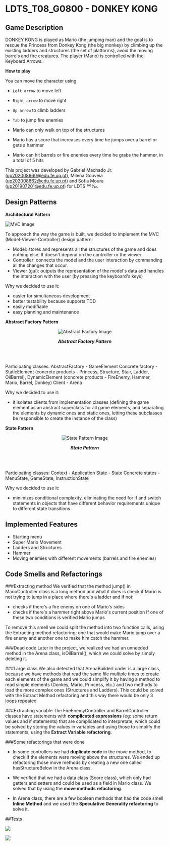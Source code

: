 # LDTS_T08_G0800 - DONKEY KONG

## Game Description
DONKEY KONG is played as Mario (the jumping man) and the goal is to rescue the Princess from Donkey Kong (the big monkey) by climbing up the existing ladders and structures (the set of platforms), avoid the moving barrels and fire creatures. The player (Mario) is controlled with the Keyboard Arrows.

**How to play**

You can move the character using
- `Left arrow` to move left
- `Right arrow` to move right
- `Up arrow` to climb ladders
- `Tab` to jump fire enemies


- Mario can only walk on top of the structures
- Mario has a score that increases every time he jumps over a barrel or gets a hammer
- Mario can hit barrels or fire enemies every time he grabs the hammer, in a total of 5 hits

This project was developed by Gabriel Machado Jr. (up202008860@edu.fe.up.pt), Milena Gouveia (up202008862@edu.fe.up.pt) and Sofia Moura (up201907201@edu.fe.up.pt) for LDTS 2021⁄22.

## Design Patterns
**Architectural Pattern**

<img src="/docs/images/mvc.png" alt="MVC Image"/>

To approach the way the game is built, we decided to implement the MVC (Model-Viewer-Controller) design pattern:

- Model: stores and represents all the structures of the game and does nothing else. It doesn't depend on the controller or the viewer
- Controller: connects the model and the user interaction by commanding all the changes that occur.
- Viewer (gui): outputs the representation of the model's data and handles the interaction with the user (by pressing the keyboard's keys)

Why we decided to use it:
- easier for simultaneous development
- better testability because supports TDD
- easily modifiable
- easy planning and maintenance


**Abstract Factory Pattern**

<p align="center" justify="center">
  <img src="/docs/images/screenshots/UML/abstractfactory.png" alt="Abstract Factory Image"/>
</p>
<p align="center">
  <b><i>Abstract Factory Pattern </i></b>
</p>

<br>
<br />

Participating classes: AbstractFactory - GameElement
                       Concrete factory - StaticElement (concrete products - Princess, Structure, Stair, Ladder, OilBarrel), DynamicElement (concrete products - FireEnemy, Hammer, Mario, Barrel, Donkey)
                       Client - Arena
                        

Why we decided to use it:
- it isolates clients from implementation classes (defining the game element as an abstract superclass for all game elements, and separating the elements by dynamic ones and static ones, letting these subclasses be responsible to create the instance of the class)

**State Pattern**

<p align="center" justify="center">
  <img src="/docs/images/screenshots/UML/state.png" alt="State Pattern Image"/>
</p>
<p align="center">
  <b><i>State Pattern </i></b>
</p>

<br>
<br />

Participating classes: Context - Application
                       State - State
                       Concrete states - MenuState, GameState, InstructionState

Why we decided to use it:
- minimizes conditional complexity, eliminating the need for if and switch statements in objects that have different behavior requirements unique to different state transitions


## Implemented Features
- Starting menu
- Super Mario Movement
- Ladders and Structures
- Hammer
- Moving enemies with different movements (barrels and fire enemies)

## Code Smells and Refactorings
###Extracting method
We verified that the method jump() in MarioController class is a long method and what it does is check if Mario is not trying to jump in a place where there's a ladder and if not:
- checks if there's a fire enemy on one of Mario's sides
- checks if there's a hammer right above Mario's current position
If one of these two conditions is verified Mario jumps

To remove this smell we could split the method into two function calls, using the Extracting method refactoring: one that would make Mario jump over a fire enemy and another one to make him catch the hammer.

###Dead code
Later in the project, we realized we had an unneeded method in the Arena class, isOilBarrel(), which we could solve by simply deleting it.

###Large class
We also detected that ArenaBuilderLoader is a large class, because we have methods that read the same file multiple times to create each elements of the game and we could simplify it by having a method to read simple elements (Donkey, Mario, Princess, etc.) and two methods to load the more complex ones (Structures and Ladders).
This could be solved with the Extract Method refactoring and this way there would be only 3 loops repeated

###Extracting variable
The FireEnemyController and BarrelController classes have statements with **complicated expressions** (eg: some return values and if statements) that are complicated to interpretate, which could be solved by storing the values in variables and using those to simplify the statements, using the **Extract Variable refactoring**.

###Some refactorings that were done
- In some controllers we had **duplicate code** in the move method, to check if the elements were moving above the structures. We ended up refactoring those move methods by creating a new one called hasStructureBelow in the Arena class.

- We verified that we had a data class (Score class), which only had getters and setters and could be used as a field in Mario class. We solved that by using the **move methods refactoring**.

- In Arena class, there are a few boolean methods that had the code smell **Inline Method** and we used the **Speculative Generality refactoring** to solve it.


##Tests

![](images/testshots/testCoverage.png)

![](images/testshots/pitest.png)